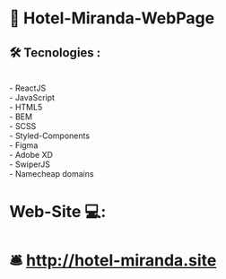 # 🏨 Hotel-Miranda-WebPage 

## 🛠️  Tecnologies : 
<br/>
- ReactJS <br/>
- JavaScript <br/>
- HTML5 <br/>
- BEM <br/>
- SCSS <br/>
- Styled-Components <br/>
- Figma <br/>
- Adobe XD <br/>
- SwiperJS <br/>
- Namecheap domains
<br/>

# Web-Site 💻: 

#  🛎️ http://hotel-miranda.site 

                                                                                                                                        
